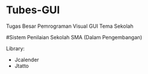 # Tubes-GUI
Tugas Besar Pemrograman Visual GUI Tema Sekolah

#Sistem Penilaian Sekolah SMA (Dalam Pengembangan)

Library:
- Jcalender
- Jtatto
